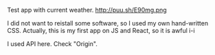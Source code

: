 Test app with current weather. http://puu.sh/E90mg.png

I did not want to reistall some software, so I used my own hand-written CSS.
Actually, this is my first app on JS and React, so it is awful i-i

I used API here. Check "Origin".
